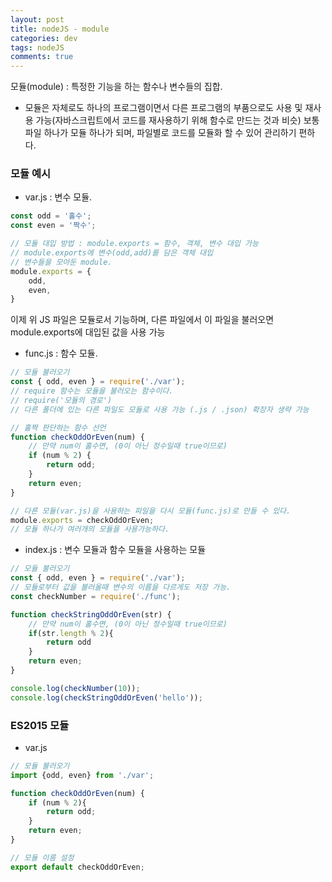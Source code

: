 ```yaml
---  
layout: post
title: nodeJS - module
categories: dev
tags: nodeJS
comments: true
---
```


모듈(module) : 특정한 기능을 하는 함수나 변수들의 집합. 

- 모듈은 자체로도 하나의 프로그램이면서 다른 프로그램의 부품으로도 사용 및 재사용 가능(자바스크립트에서 코드를 재사용하기 위해 함수로 만드는 것과 비슷) 보통 파일 하나가 모듈 하나가 되며, 파일별로 코드를 모듈화 할 수 있어 관리하기 편하다.

### 모듈 예시

- var.js : 변수 모듈.

```javascript
const odd = '홀수';
const even = '짝수';

// 모듈 대입 방법 : module.exports = 함수, 객체, 변수 대입 가능
// module.exports에 변수(odd,add)를 담은 객체 대입
// 변수들을 모아둔 module.
module.exports = {
    odd,
    even,
}
```

이제 위 JS 파일은 모듈로서 기능하며, 다른 파일에서 이 파일을 불러오면 module.exports에 대입된 값을 사용 가능

- func.js : 함수 모듈.

```javascript
// 모듈 불러오기
const { odd, even } = require('./var');
// require 함수는 모듈을 불러오는 함수이다.
// require('모듈의 경로')
// 다른 폴더에 있는 다른 파일도 모듈로 사용 가능 (.js / .json) 확장자 생략 가능

// 홀짝 판단하는 함수 선언
function checkOddOrEven(num) {
    // 만약 num이 홀수면, (0이 아닌 정수일때 true이므로)
    if (num % 2) {
        return odd;
    }
    return even;
}

// 다른 모듈(var.js)을 사용하는 파일을 다시 모듈(func.js)로 만들 수 있다.
module.exports = checkOddOrEven;
// 모듈 하나가 여러개의 모듈을 사용가능하다.
```

- index.js : 변수 모듈과 함수 모듈을 사용하는 모듈

```javascript
// 모듈 불러오기
const { odd, even } = require('./var');
// 모듈로부터 값을 불러올때 변수의 이름을 다르게도 저장 가능. 
const checkNumber = require('./func');

function checkStringOddOrEven(str) {
    // 만약 num이 홀수면, (0이 아닌 정수일때 true이므로)
    if(str.length % 2){
        return odd
    }
    return even;
}

console.log(checkNumber(10));
console.log(checkStringOddOrEven('hello'));
```

### ES2015 모듈

- var.js

```javascript
// 모듈 불러오기
import {odd, even} from './var';

function checkOddOrEven(num) {
    if (num % 2){
        return odd;
    }
    return even;
}

// 모듈 이름 설정
export default checkOddOrEven;
```


